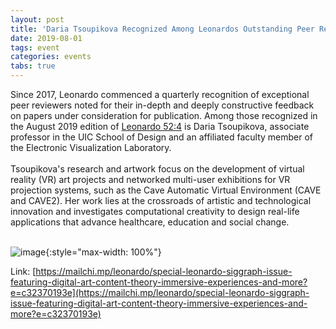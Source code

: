 ```yaml
---
layout: post
title: 'Daria Tsoupikova Recognized Among Leonardos Outstanding Peer Reviewers'
date: 2019-08-01
tags: event
categories: events
tabs: true
---
```


Since 2017, Leonardo commenced a quarterly recognition of exceptional peer reviewers noted for their in-depth and deeply constructive feedback on papers under consideration for publication.  Among those recognized in the August 2019 edition of <a href="https://www.leonardo.info/blog/2019/07/22/recognition-of-leonardos-outstanding-peer-reviewers?utm_source=LNN+subscribers&utm_campaign=054f45e4b7-EMAIL_CAMPAIGN_2019_07_31_05_49&utm_medium=email&utm_term=0_59c5038641-054f45e4b7-116710661&mc_cid=054f45e4b7&mc_eid=c32370193e">Leonardo 52:4</a> is Daria Tsoupikova, associate professor in the UIC School of Design and an affiliated faculty member of the Electronic Visualization Laboratory.<br><br>
Tsoupikova's research and artwork focus on the development of virtual reality (VR) art projects and networked multi-user exhibitions for VR projection systems, such as the Cave Automatic Virtual Environment (CAVE and CAVE2).  Her work lies at the crossroads of artistic and technological innovation and investigates computational creativity to design real-life applications that advance healthcare, education and social change.<br><br>

![image](https://www.evl.uic.edu/output/originals/dtsoupikova.jpg-srcw.jpg){:style="max-width: 100%"}


Link: [https://mailchi.mp/leonardo/special-leonardo-siggraph-issue-featuring-digital-art-content-theory-immersive-experiences-and-more?e=c32370193e](https://mailchi.mp/leonardo/special-leonardo-siggraph-issue-featuring-digital-art-content-theory-immersive-experiences-and-more?e=c32370193e)
